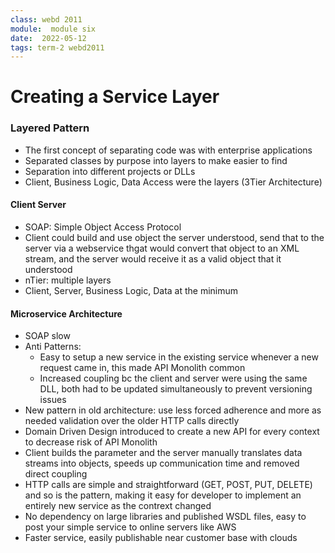 ```yaml
---
class: webd 2011
module:  module six
date:  2022-05-12
tags: term-2 webd2011 
---
```


# Creating a Service Layer

### Layered Pattern
- The first concept of separating code was with enterprise applications
- Separated classes by purpose into layers to make easier to find
- Separation into different projects or DLLs
- Client, Business Logic, Data Access were the layers (3Tier Architecture)

#### Client Server
- SOAP: Simple Object Access Protocol
- Client could build and use object the server understood, send that to the server via a webservice thgat would convert that object to an XML stream, and the server would receive it as a valid object that it understood
- nTier: multiple layers
- Client, Server, Business Logic, Data at the minimum

#### Microservice Architecture
- SOAP slow 
- Anti Patterns:
	- Easy to setup a new service in the existing service whenever a new request came in, this made API Monolith common
	- Increased coupling bc the client and server were using the same DLL, both had to be updated simultaneously to prevent versioning issues
- New pattern in old architecture: use less forced adherence and more as needed validation over the older HTTP calls directly
- Domain Driven Design introduced to create a new API for every context to decrease risk of API Monolith
- Client builds the parameter and the server manually translates data streams into objects, speeds up communication time and removed direct coupling
- HTTP calls are simple and straightforward (GET, POST, PUT, DELETE) and so is the pattern, making it easy for developer to implement an entirely new service as the contrext changed
- No dependency on large libraries and published WSDL files, easy to post your simple service to online servers like AWS
- Faster service, easily publishable near customer base with clouds